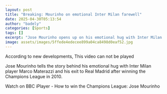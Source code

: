 ```yaml
---
layout: post
title: "Breaking: Mourinho on emotional Inter Milan farewell"
date: 2025-04-30T05:13:54
author: "badely"
categories: [Sports]
tags: []
excerpt: "Jose Mourinho opens up on his emotional hug with Inter Milan's Marco Materazzi after winning the Champions League in 2010, and his exit to Real Madrid"
image: assets/images/5ffede4edecee899a04ca8498d0eaf52.jpg
---
```


According to new developments, This video can not be played

Jose Mourinho tells the story behind his emotional hug with Inter Milan player Marco Materazzi and his exit to Real Madrid after winning the Champions League in 2010.

Watch on BBC iPlayer - How to win the Champions League: Jose Mourinho

